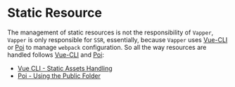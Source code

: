 # Static Resource

The management of static resources is not the responsibility of `Vapper`, `Vapper` is only responsible for `SSR`, essentially, because `Vapper` uses [Vue-CLI](https://cli.vuejs.org/) or [Poi](https://poi.js.org/) to manage `webpack` configuration. So all the way resources are handled follows [Vue-CLI](https://cli.vuejs.org/) and [Poi](https://poi.js.org/):

- [Vue CLI - Static Assets Handling](https://cli.vuejs.org/guide/html-and-static-assets.html#static-assets-handling)
- [Poi - Using the Public Folder](https://poi.js.org/guide/using-the-public-folder.html#using-the-public-folder)